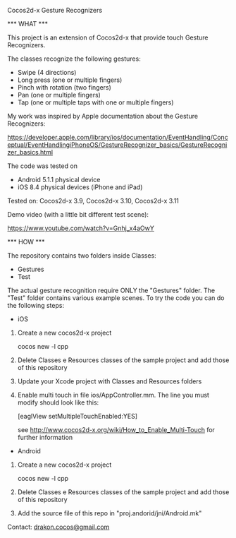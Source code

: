 Cocos2d-x Gesture Recognizers

*** WHAT ***

This project is an extension of Cocos2d-x that provide touch Gesture Recognizers.

The classes recognize the following gestures:

- Swipe (4 directions)
- Long press (one or multiple fingers)
- Pinch with rotation (two fingers)
- Pan (one or multiple fingers)
- Tap (one or multiple taps with one or multiple fingers)

My work was inspired by Apple documentation about the Gesture Recognizers:

https://developer.apple.com/library/ios/documentation/EventHandling/Conceptual/EventHandlingiPhoneOS/GestureRecognizer_basics/GestureRecognizer_basics.html

The code was tested on
- Android 5.1.1 physical device
- iOS 8.4 physical devices (iPhone and iPad)

Tested on: Cocos2d-x 3.9, Cocos2d-x 3.10, Cocos2d-x 3.11

Demo video (with a little bit different test scene):

https://www.youtube.com/watch?v=Gnhj_x4aOwY

*** HOW ***

The repository contains two folders inside Classes:
- Gestures
- Test

The actual gesture recognition require ONLY the "Gestures" folder.
The "Test" folder contains various example scenes.
To try the code you can do the following steps:

- iOS

1) Create a new cocos2d-x project
	
	cocos new -l cpp <project name>

2) Delete Classes e Resources classes of the sample project and add those of this repository

3) Update your Xcode project with Classes and Resources folders

4) Enable multi touch in file ios/AppController.mm. The line you must modify should look like this:

	[eaglView setMultipleTouchEnabled:YES]

   see http://www.cocos2d-x.org/wiki/How_to_Enable_Multi-Touch for further information


- Android

1) Create a new cocos2d-x project
	
	cocos new -l cpp <project name>

2) Delete Classes e Resources classes of the sample project and add those of this repository

3) Add the source file of this repo in "proj.andorid/jni/Android.mk"

Contact: drakon.cocos@gmail.com
